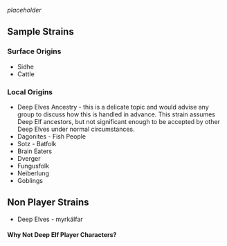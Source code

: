 _placeholder_

## Sample Strains
### Surface Origins
* Sidhe
* Cattle

### Local Origins
* Deep Elves Ancestry - this is a delicate topic and would advise any group to discuss how this is handled in advance.  This strain assumes Deep Elf ancestors, but not significant enough to be accepted by other Deep Elves under normal circumstances.  
* Dagonites - Fish People
* Sotz - Batfolk
* Brain Eaters
* Dverger
* Fungusfolk
* Neiberlung 
* Goblings

## Non Player Strains
* Deep Elves - myrkálfar

#### Why Not Deep Elf Player Characters?